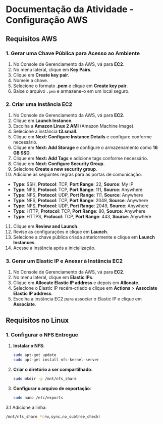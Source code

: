 # Documentação da Atividade - Configuração AWS

## Requisitos AWS

### 1. Gerar uma Chave Pública para Acesso ao Ambiente

1. No Console de Gerenciamento da AWS, vá para **EC2**.
2. No menu lateral, clique em **Key Pairs**.
3. Clique em **Create key pair**.
4. Nomeie a chave.
5. Selecione o formato **.pem** e clique em **Create key pair**.
6. Baixe o arquivo `.pem` e armazene-o em um local seguro.

### 2. Criar uma Instância EC2

1. No Console de Gerenciamento da AWS, vá para **EC2**.
2. Clique em **Launch Instance**.
3. Escolha a **Amazon Linux 2 AMI** (Amazon Machine Image).
4. Selecione a instância **t3.small**.
5. Clique em **Next: Configure Instance Details** e configure conforme necessário.
6. Clique em **Next: Add Storage** e configure o armazenamento como **16 GB SSD**.
7. Clique em **Next: Add Tags** e adicione tags conforme necessário.
8. Clique em **Next: Configure Security Group**.
9. Selecione **Create a new security group**.
10. Adicione as seguintes regras para as portas de comunicação:
   - **Type**: SSH, **Protocol**: TCP, **Port Range**: 22, **Source**: My IP
   - **Type**: NFS, **Protocol**: TCP, **Port Range**: 111, **Source**: Anywhere
   - **Type**: NFS, **Protocol**: UDP, **Port Range**: 111, **Source**: Anywhere
   - **Type**: NFS, **Protocol**: TCP, **Port Range**: 2049, **Source**: Anywhere
   - **Type**: NFS, **Protocol**: UDP, **Port Range**: 2049, **Source**: Anywhere
   - **Type**: HTTP, **Protocol**: TCP, **Port Range**: 80, **Source**: Anywhere
   - **Type**: HTTPS, **Protocol**: TCP, **Port Range**: 443, **Source**: Anywhere
11. Clique em **Review and Launch**.
12. Revise as configurações e clique em **Launch**.
13. Selecione a chave pública criada anteriormente e clique em **Launch Instances**.
14. Acesse a instância após a inicialização.

### 3. Gerar um Elastic IP e Anexar à Instância EC2

1. No Console de Gerenciamento da AWS, vá para **EC2**.
2. No menu lateral, clique em **Elastic IPs**.
3. Clique em **Allocate Elastic IP address** e depois em **Allocate**.
4. Selecione o Elastic IP recém-criado e clique em **Actions** > **Associate Elastic IP address**.
5. Escolha a instância EC2 para associar o Elastic IP e clique em **Associate**.

## Requisitos no Linux

### 1. Configurar o NFS Entregue

1. **Instalar o NFS**:
   ```bash
   sudo apt-get update
   sudo apt-get install nfs-kernel-server

2. **Criar o diretório a ser compartilhado**:
   ```bash
   sudo mkdir -p /mnt/nfs_share

3. **Configurar o arquivo de exportação**:
   ```bash
   sudo nano /etc/exports
3.1 Adicione a linha:
   ```bash
/mnt/nfs_share *(rw,sync,no_subtree_check)

   
